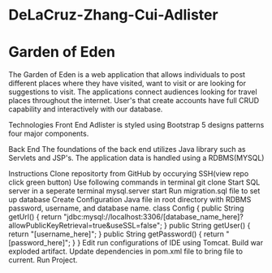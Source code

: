 # DeLaCruz-Zhang-Cui-Adlister
<h1>Garden of Eden</h1>
The Garden of Eden is a web application that allows individuals to post different places where they have visited, want to visit or are looking for suggestions to visit. The applications connect audiences looking for travel places throughout the internet. User's that create accounts have full CRUD capability and interactively with our database.

Technologies
Front End
Adlister is styled using Bootstrap 5 designs patterns four major components.

Back End
The foundations of the back end utilizes Java library such as Servlets and JSP's. The application data is handled using a RDBMS(MYSQL)

Instructions
Clone repositorty from GitHub by occurying SSH(view repo click green button) Use following commands in terminal
git clone
Start SQL server in a seperate terminal
mysql.server start
Run migration.sql file to set up database
Create Configuration Java file in root directory with RDBMS password, username, and database name.
class Config {
public String getUrl() {
return "jdbc:mysql://localhost:3306/[database_name_here]?allowPublicKeyRetrieval=true&useSSL=false";
}
public String getUser() {
return "[username_here]";
}
public String getPassword() {
return "[password_here]";
}
}
Edit run configurations of IDE using Tomcat.
Build war exploded artifact.
Update dependencies in pom.xml file to bring file to current.
Run Project.